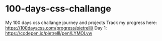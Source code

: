 # 100-days-css-challange
My 100 days css challange journey and projects
Track my progress here: https://100dayscss.com/progress/pietrelll/
Day 1: https://codepen.io/pietrelll/pen/LYMOLvw
